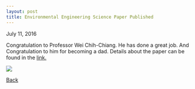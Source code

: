 ```yaml
---
layout: post
title: Environmental Engineering Science Paper Published
---
```

July 11, 2016

Congratulation to Professor Wei Chih-Chiang. He has done a great job. And Congratulation to him for becoming a dad. Details about the paper can be found in the [link.](https://www.liebertpub.com/doi/full/10.1089/ees.2015.0259)

<img src="https://static.wixstatic.com/media/d19f46_8ecd1f83e367432890f0e37dc54fb442~mv2.png/v1/fill/w_788,h_537,al_c,q_85,usm_0.66_1.00_0.01/d19f46_8ecd1f83e367432890f0e37dc54fb442~mv2.webp">

[Back](https://finitetsai.github.io/)
